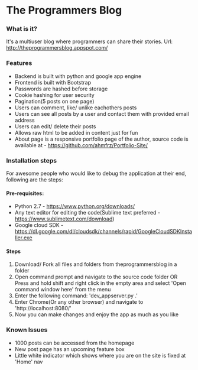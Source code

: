 # The Programmers Blog
 
### What is it?
 It's a multiuser blog where programmers can share their stories. Url: http://theprogrammersblog.appspot.com/
 
### Features
 * Backend is built with python and google app engine
 * Frontend is built with Bootstrap
 * Passwords are hashed before storage
 * Cookie hashing for user security
 * Pagination(5 posts on one page)
 * Users can comment, like/ unlike eachothers posts
 * Users can see all posts by a user and contact them with provided email address
 * Users can edit/ delete their posts
 * Allows raw html to be added in content just for fun
 * About page is a responsive portfolio page of the author, source code is available at - https://github.com/ahmfrz/Portfolio-Site/
 
### Installation steps
 For awesome people who would like to debug the application at their end, following are the steps:
 
 #### Pre-requisites:
 * Python 2.7 - https://www.python.org/downloads/
 * Any text editor for editing the code(Sublime text preferred - https://www.sublimetext.com/download)
 * Google cloud SDK - https://dl.google.com/dl/cloudsdk/channels/rapid/GoogleCloudSDKInstaller.exe
 
 #### Steps
 1. Download/ Fork all files and folders from theprogrammersblog in a folder
 2. Open command prompt and navigate to the source code folder
 OR Press and hold shift and right click in the empty area and select 'Open command window here' from the menu
 3. Enter the following command:
 'dev_appserver.py .'
 4. Enter Chrome(Or any other browser) and navigate to 'http://localhost:8080/'
 5. Now you can make changes and enjoy the app as much as you like
 
### Known Issues
 * 1000 posts can be accessed from the homepage
 * New post page has an upcoming feature box
 * Little white indicator which shows where you are on the site is fixed at 'Home' nav
